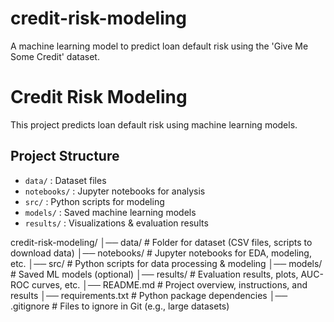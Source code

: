 # credit-risk-modeling
A machine learning model to predict loan default risk using the 'Give Me Some Credit' dataset.
# Credit Risk Modeling
This project predicts loan default risk using machine learning models.

## Project Structure
- `data/` : Dataset files
- `notebooks/` : Jupyter notebooks for analysis
- `src/` : Python scripts for modeling
- `models/` : Saved machine learning models
- `results/` : Visualizations & evaluation results

credit-risk-modeling/
│── data/                # Folder for dataset (CSV files, scripts to download data)
│── notebooks/           # Jupyter notebooks for EDA, modeling, etc.
│── src/                 # Python scripts for data processing & modeling
│── models/              # Saved ML models (optional)
│── results/             # Evaluation results, plots, AUC-ROC curves, etc.
│── README.md            # Project overview, instructions, and results
│── requirements.txt     # Python package dependencies
│── .gitignore           # Files to ignore in Git (e.g., large datasets)
